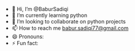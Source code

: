 - 👋 Hi, I’m @BaburSadiqi
- 🌱 I’m currently learning python
- 💞️ I’m looking to collaborate on python projects
- 📫 How to reach me 
babur.sadiqi77@gmail.com
- 😄 Pronouns:
- ⚡ Fun fact:

<!---
BaburSadiqi/BaburSadiqi is a ✨ special ✨ repository because its `README.md` (this file) appears on your GitHub profile.
You can click the Preview link to take a look at your changes.
--->
